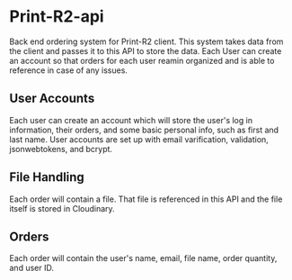# Print-R2-api

Back end ordering system for Print-R2 client. This system takes data from the client and passes it to this API to store the data. Each User can create an account so that orders for each user reamin organized and is able to reference in case of any issues. 

## User Accounts
Each user can create an account which will store the user's log in information, their orders, and some basic personal info, such as first and last name. User accounts are set up with email varification, validation, jsonwebtokens, and bcrypt.

## File Handling 
Each order will contain a file. That file is referenced in this API and the file itself is stored in Cloudinary.

## Orders
Each order will contain the user's name, email, file name, order quantity, and user ID.
